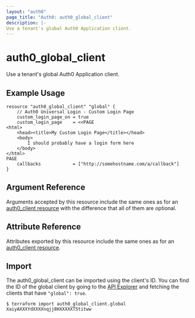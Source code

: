 ```yaml
---
layout: "auth0"
page_title: "Auth0: auth0_global_client"
description: |-
Use a tenant's global Auth0 Application client.
---
```


# auth0_global_client

Use a tenant's global Auth0 Application client.

## Example Usage

```hcl
resource "auth0_global_client" "global" {
    // Auth0 Universal Login - Custom Login Page
    custom_login_page_on = true
    custom_login_page    = <<PAGE
<html>
    <head><title>My Custom Login Page</title></head>
    <body>
        I should probably have a login form here
    </body>
</html>
PAGE
    callbacks            = ["http://somehostname.com/a/callback"]
}
```

## Argument Reference

Arguments accepted by this resource include the same ones as for an [auth0_client resource](client.md) with the
difference that all of them are optional.

## Attribute Reference

Attributes exported by this resource include the same ones as for an [auth0_client resource](client.md).

## Import

The auth0_global_client can be imported using the client's ID. You can find the ID of the global client by going to the
[API Explorer](https://auth0.com/docs/api/management/v2#!/Clients/get_clients) and fetching the clients that have
`"global": true`.

```
$ terraform import auth0_global_client.global XaiyAXXXYdXXXXnqjj8HXXXXXT5titww
```
